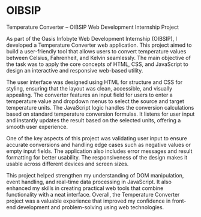 # OIBSIP
Temperature Converter – OIBSIP Web Development Internship Project

As part of the Oasis Infobyte Web Development Internship (OIBSIP), I developed a Temperature Converter web application. This project aimed to build a user-friendly tool that allows users to convert temperature values between Celsius, Fahrenheit, and Kelvin seamlessly. The main objective of the task was to apply the core concepts of HTML, CSS, and JavaScript to design an interactive and responsive web-based utility.

The user interface was designed using HTML for structure and CSS for styling, ensuring that the layout was clean, accessible, and visually appealing. The converter features an input field for users to enter a temperature value and dropdown menus to select the source and target temperature units. The JavaScript logic handles the conversion calculations based on standard temperature conversion formulas. It listens for user input and instantly updates the result based on the selected units, offering a smooth user experience.

One of the key aspects of this project was validating user input to ensure accurate conversions and handling edge cases such as negative values or empty input fields. The application also includes error messages and result formatting for better usability. The responsiveness of the design makes it usable across different devices and screen sizes.

This project helped strengthen my understanding of DOM manipulation, event handling, and real-time data processing in JavaScript. It also enhanced my skills in creating practical web tools that combine functionality with a neat interface. Overall, the Temperature Converter project was a valuable experience that improved my confidence in front-end development and problem-solving using web technologies.

